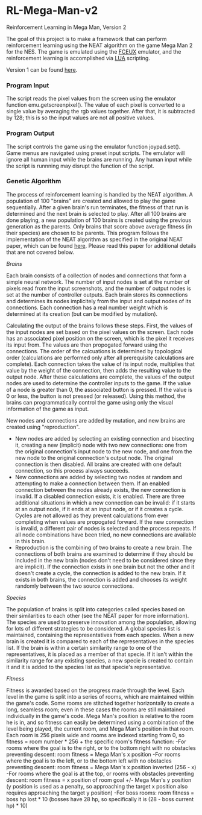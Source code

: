 # RL-Mega-Man-v2
Reinforcement Learning in Mega Man, Version 2

The goal of this project is to make a framework that can perform reinforcement learning using the NEAT algorithm on the game Mega Man 2 for the NES. The game is emulated using the [FCEUX](http://fceux.com/web/home.html) emulator, and the reinforcement learning is accomplished via [LUA](https://www.lua.org/home.html) scripting.

Version 1 can be found [here](https://github.com/GideonMarsh/RL-Mega-Man).

### Program Input

The script reads the pixel values from the screen using the emulator function emu.getscreenpixel(). The value of each pixel is converted to a single value by averaging the rgb values together. After that, it is subtracted by 128; this is so the input values are not all positive values.

### Program Output

The script controls the game using the emulator function joypad.set(). Game menus are navigated using preset input scripts. The emulator will ignore all human input while the brains are running. Any human input while the script is runnning may disrupt the function of the script.

### Genetic Algorithm

The process of reinforcement learning is handled by the NEAT algorithm. A population of 100 "brains" are created and allowed to play the game sequentially. After a given brain's run terminates, the fitness of that run is determined and the next brain is selected to play. After all 100 brains are done playing, a new population of 100 brains is created using the previous generation as the parents. Only brains that score above average fitness (in their species) are chosen to be parents. This program follows the implementation of the NEAT algorithm as specified in the original NEAT paper, which can be found [here](http://nn.cs.utexas.edu/downloads/papers/stanley.cec02.pdf). Please read this paper for additional details that are not covered below.

*Brains*

Each brain consists of a collection of nodes and connections that form a simple neural network. The number of input nodes is set at the number of pixels read from the input screenshots, and the number of output nodes is set at the number of controller outputs. Each brain stores its connections and determines its nodes implicitely from the input and output nodes of its connections. Each connection has a real number weight which is determined at its creation (but can be modified by mutation).

Calculating the output of the brains follows these steps. First, the values of the input nodes are set based on the pixel values on the screen. Each node has an associated pixel position on the screen, which is the pixel it receives its input from. The values are then propogated forward using the connections. The order of the calcuations is determined by topological order (calculations are performed only after all prerequisite calculations are complete). Each connection takes the value of its input node, multiplies that value by the weight of the connection, then adds the resulting value to the output node. After these calculations are complete, the values of the output nodes are used to determine the controller inputs to the game. If the value of a node is greater than 0, the associated button is pressed. If the value is 0 or less, the button is not pressed (or released). Using this method, the brains can programmatically control the game using only the visual information of the game as input.

New nodes and connections are added by mutation, and new brains are created using "reproduction".

- New nodes are added by selecting an existing connection and bisecting it, creating a new (implicit) node with two new connections: one from the original connection's input node to the new node, and one from the new node to the original connection's output node. The original connection is then disabled. All brains are created with one default connection, so this process always succeeds.
- New connections are added by selecting two nodes at random and attempting to make a connection between them. If an enabled connection between the nodes already exists, the new connection is invalid. If a disabled connection exists, it is enabled. There are three additional situations in which a new connection can be invalid: if it starts at an output node, if it ends at an input node, or if it creates a cycle. Cycles are not allowed as they prevent calculations from ever completing when values are propogated forward. If the new connection is invalid, a different pair of nodes is selected and the process repeats. If all node combinations have been tried, no new connections are available in this brain.
- Reproduction is the combining of two brains to create a new brain. The connections of both brains are examined to determine if they should be included in the new brain (nodes don't need to be considered since they are implicit). If the connection exists in one brain but not the other and it doesn't create a cycle, the connection is added to the new brain. If it exists in both brains, the connection is added and chooses its weight randomly between the two source connections.

*Species*

The population of brains is split into categories called species based on their similarities to each other (see the NEAT paper for more information). The species are used to preserve innovation among the population, allowing for lots of different strategies to be considered. A global species list is maintained, containing the representatives from each species. When a new brain is created it is compared to each of the representatives in the species list. If the brain is within a certain similarity range to one of the representatives, it is placed as a member of that specie. If it isn't within the similarity range for any existing species, a new specie is created to contain it and it is added to the species list as that specie's representative.

*Fitness*

Fitness is awarded based on the progress made through the level. Each level in the game is split into a series of rooms, which are maintained within the game's code. Some rooms are stitched together horizontally to create a long, seamless room; even in these cases the rooms are still maintained individually in the game's code. Mega Man's position is relative to the room he is in, and so fitness can easily be determined using a combination of the level being played, the current room, and Mega Man's position in that room. Each room is 256 pixels wide and rooms are indexed starting from 0, so fitness = room number * 256 + the specific room's fitness function:
-For rooms where the goal is to the right, or to the bottom right with no obstacles preventing descent: room fitness = Mega Man's x position
-For rooms where the goal is to the left, or to the bottom left with no obstacles preventing descent: room fitness = Mega Man's x position inverted (256 - x)
-For rooms where the goal is at the top, or rooms with obstacles preventing descent: room fitness = x position of room goal +/- Mega Man's y position (y position is used as a penalty, so approaching the target x position also requires approaching the target y position)
-For boss rooms: room fitness = boss hp lost * 10 (bosses have 28 hp, so specifically it is (28 - boss current hp) * 10)
